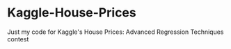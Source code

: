 # Kaggle-House-Prices
Just my code for Kaggle's House Prices: Advanced Regression Techniques contest

